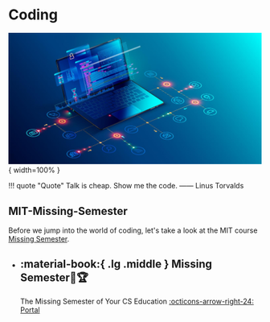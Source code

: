 # Coding

![coding](coding.jpg){ width=100% }

!!! quote "Quote"
    Talk is cheap. Show me the code. —— Linus Torvalds

## MIT-Missing-Semester

Before we jump into the world of coding, let's take a look at the MIT course [Missing Semester](https://missing.csail.mit.edu/).

<div class="grid cards" markdown>

-   :material-book:{ .lg .middle } __Missing Semester🎯🏆__
    ---
    The Missing Semester of Your CS Education
    [:octicons-arrow-right-24: <a href="https://missing.csail.mit.edu/" target="_blank"> Portal </a>](#)

</div>

